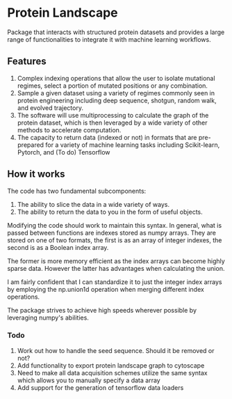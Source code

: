 # Protein Landscape

Package that interacts with structured protein datasets and provides a large
range of functionalities to integrate it with machine learning workflows.

## Features

1. Complex indexing operations that allow the user to isolate mutational regimes, select a portion of mutated positions or any combination.
2. Sample a given dataset using a variety of regimes commonly seen in protein engineering including deep sequence, shotgun, random walk, and evolved trajectory.
3. The software will use multiprocessing to calculate the graph of the protein dataset, which is then leveraged by a wide
variety of other methods to accelerate computation.
4. The capacity to return data (indexed or not) in formats that are pre-prepared for a variety of machine learning tasks including Scikit-learn, Pytorch, and (To do) Tensorflow

## How it works

The code has two fundamental subcomponents:
1.   The ability to slice the data in a wide variety of ways.
2.   The ability to return the data to you in the form of useful objects.

Modifying the code should work to maintain this syntax. In general, what is passed between
functions are indexes stored as numpy arrays. They are stored on one of two formats,
the first is as an array of integer indexes, the second is as a Boolean index array.

The former is more memory efficient as the index arrays can become highly sparse data. However
the latter has advantages when calculating the union.

I am fairly confident that I can standardize it to just the integer index arrays by employing
the np.union1d operation when merging different index operations.

The package strives to achieve high speeds wherever possible by leveraging numpy's abilities.

### Todo

1. Work out how to handle the seed sequence. Should it be removed or not?
2. Add functionality to export protein landscape graph to cytoscape
3. Need to make all data acquisition schemes utilize the same syntax which allows you to manually specify a data array
4. Add support for the generation of tensorflow data loaders
